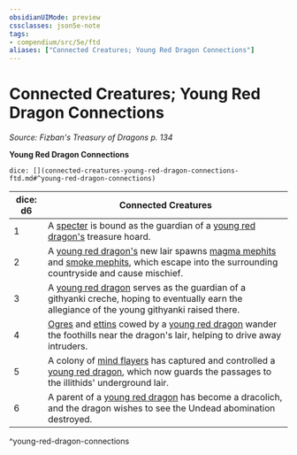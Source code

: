 ```yaml
---
obsidianUIMode: preview
cssclasses: json5e-note
tags:
- compendium/src/5e/ftd
aliases: ["Connected Creatures; Young Red Dragon Connections"]
---
```

# Connected Creatures; Young Red Dragon Connections
*Source: Fizban's Treasury of Dragons p. 134* 

**Young Red Dragon Connections**

`dice: [](connected-creatures-young-red-dragon-connections-ftd.md#^young-red-dragon-connections)`

| dice: d6 | Connected Creatures |
|----------|---------------------|
| 1 | A [specter](Mechanics/bestiary/undead/specter.md) is bound as the guardian of a [young red dragon's](Mechanics/bestiary/dragon/young-red-dragon.md) treasure hoard. |
| 2 | A [young red dragon's](Mechanics/bestiary/dragon/young-red-dragon.md) new lair spawns [magma mephits](Mechanics/bestiary/elemental/magma-mephit.md) and [smoke mephits](Mechanics/bestiary/elemental/smoke-mephit.md), which escape into the surrounding countryside and cause mischief. |
| 3 | A [young red dragon](Mechanics/bestiary/dragon/young-red-dragon.md) serves as the guardian of a githyanki creche, hoping to eventually earn the allegiance of the young githyanki raised there. |
| 4 | [Ogres](Mechanics/bestiary/giant/ogre.md) and [ettins](Mechanics/bestiary/giant/ettin.md) cowed by a [young red dragon](Mechanics/bestiary/dragon/young-red-dragon.md) wander the foothills near the dragon's lair, helping to drive away intruders. |
| 5 | A colony of [mind flayers](Mechanics/bestiary/aberration/mind-flayer.md) has captured and controlled a [young red dragon](Mechanics/bestiary/dragon/young-red-dragon.md), which now guards the passages to the illithids' underground lair. |
| 6 | A parent of a [young red dragon](Mechanics/bestiary/dragon/young-red-dragon.md) has become a dracolich, and the dragon wishes to see the Undead abomination destroyed. |
^young-red-dragon-connections